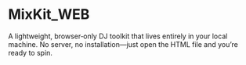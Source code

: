 # MixKit_WEB
A lightweight, browser‑only DJ toolkit that lives entirely in your local machine. No server, no installation—just open the HTML file and you’re ready to spin.
